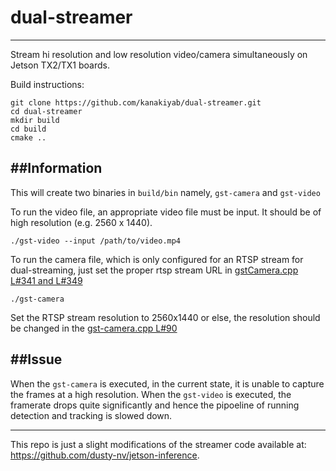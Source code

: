 # dual-streamer
---
Stream hi resolution and low resolution video/camera simultaneously on Jetson TX2/TX1 boards.

Build instructions:
```
git clone https://github.com/kanakiyab/dual-streamer.git
cd dual-streamer
mkdir build
cd build
cmake ..
```

##Information
---
This will create two binaries in ```build/bin``` namely, ```gst-camera``` and ```gst-video```

To run the video file, an appropriate video file must be input. It should be of high resolution (e.g. 2560 x 1440).

```./gst-video --input /path/to/video.mp4```

To run the camera file, which is only configured for an RTSP stream for dual-streaming, just set the proper rtsp stream URL in [gstCamera.cpp L#341 and L#349](https://github.com/kanakiyab/dual-streamer/blob/1e7c600b6693c714043b1c33305232142367de18/camera/gstCamera.cpp#L341)

```./gst-camera```

Set the RTSP stream resolution to 2560x1440 or else, the resolution should be changed in the [gst-camera.cpp L#90](https://github.com/kanakiyab/dual-streamer/blob/1e7c600b6693c714043b1c33305232142367de18/camera/gst-camera/gst-camera.cpp#L90)


##Issue
---
When the ```gst-camera``` is executed, in the current state, it is unable to capture the frames at a high resolution. When the ```gst-video``` is executed, the framerate drops quite significantly and hence the pipoeline of running detection and tracking is slowed down.

---
This repo is just a slight modifications of the streamer code available at: https://github.com/dusty-nv/jetson-inference.
